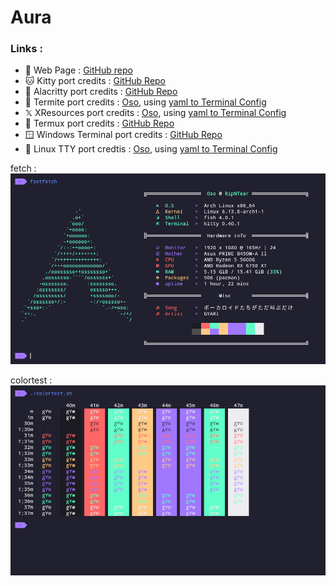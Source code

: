 # Aura

### Links :
- 📃 Web Page : [GitHub repo](https://github.com/daltonmenezes/aura-theme)
- 🐱 Kitty port credits : [GitHub Repo](https://github.com/daltonmenezes/aura-theme/tree/main/packages/kitty)
- 🚀 Alacritty port credits : [GitHub Repo](https://github.com/daltonmenezes/aura-theme/tree/main/packages/alacritty)
- 🐜 Termite port credits : [Oso](github.com/KernelOso), using [yaml to Terminal Config](https://github.com/KernelOso/yaml-to-kitty-color-converter)
- 𝕏 XResources port credits : [Oso](github.com/KernelOso), using [yaml to Terminal Config](https://github.com/KernelOso/yaml-to-alacrity-color-converter)
- 📱 Termux port credits : [GitHub Repo](https://github.com/daltonmenezes/aura-theme/tree/main/packages/termux)
- 🪟 Windows Terminal port credits : [GitHub Repo](https://github.com/daltonmenezes/aura-theme/tree/main/packages/windows-terminal)
- 🐧 Linux TTY port credtis : [Oso](github.com/KernelOso), using [yaml to Terminal Config](https://github.com/KernelOso/yaml-to-alacrity-color-converter)

fetch : <br>
![screenshot](./assets/fetch.png)

colortest : <br>
![colortest](./assets/colortest.png)